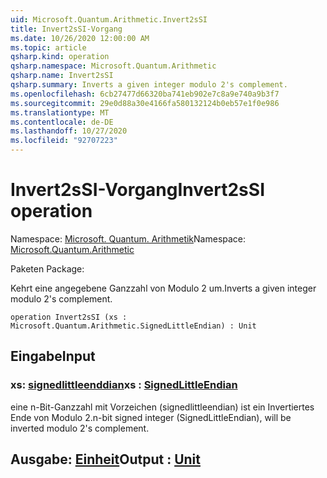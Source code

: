 ```yaml
---
uid: Microsoft.Quantum.Arithmetic.Invert2sSI
title: Invert2sSI-Vorgang
ms.date: 10/26/2020 12:00:00 AM
ms.topic: article
qsharp.kind: operation
qsharp.namespace: Microsoft.Quantum.Arithmetic
qsharp.name: Invert2sSI
qsharp.summary: Inverts a given integer modulo 2's complement.
ms.openlocfilehash: 6cb27477d66320ba741eb902e7c8a9e740a9b3f7
ms.sourcegitcommit: 29e0d88a30e4166fa580132124b0eb57e1f0e986
ms.translationtype: MT
ms.contentlocale: de-DE
ms.lasthandoff: 10/27/2020
ms.locfileid: "92707223"
---
```

# <a name="invert2ssi-operation"></a><span data-ttu-id="8b5b7-102">Invert2sSI-Vorgang</span><span class="sxs-lookup"><span data-stu-id="8b5b7-102">Invert2sSI operation</span></span>

<span data-ttu-id="8b5b7-103">Namespace: [Microsoft. Quantum. Arithmetik](xref:Microsoft.Quantum.Arithmetic)</span><span class="sxs-lookup"><span data-stu-id="8b5b7-103">Namespace: [Microsoft.Quantum.Arithmetic](xref:Microsoft.Quantum.Arithmetic)</span></span>

<span data-ttu-id="8b5b7-104">Paketen [](https://nuget.org/packages/)</span><span class="sxs-lookup"><span data-stu-id="8b5b7-104">Package: [](https://nuget.org/packages/)</span></span>


<span data-ttu-id="8b5b7-105">Kehrt eine angegebene Ganzzahl von Modulo 2 um.</span><span class="sxs-lookup"><span data-stu-id="8b5b7-105">Inverts a given integer modulo 2's complement.</span></span>

```qsharp
operation Invert2sSI (xs : Microsoft.Quantum.Arithmetic.SignedLittleEndian) : Unit
```


## <a name="input"></a><span data-ttu-id="8b5b7-106">Eingabe</span><span class="sxs-lookup"><span data-stu-id="8b5b7-106">Input</span></span>

### <a name="xs--signedlittleendian"></a><span data-ttu-id="8b5b7-107">xs: [signedlittleenddian](xref:Microsoft.Quantum.Arithmetic.SignedLittleEndian)</span><span class="sxs-lookup"><span data-stu-id="8b5b7-107">xs : [SignedLittleEndian](xref:Microsoft.Quantum.Arithmetic.SignedLittleEndian)</span></span>

<span data-ttu-id="8b5b7-108">eine n-Bit-Ganzzahl mit Vorzeichen (signedlittleendian) ist ein Invertiertes Ende von Modulo 2.</span><span class="sxs-lookup"><span data-stu-id="8b5b7-108">n-bit signed integer (SignedLittleEndian), will be inverted modulo 2's complement.</span></span>



## <a name="output--unit"></a><span data-ttu-id="8b5b7-109">Ausgabe: [Einheit](xref:microsoft.quantum.lang-ref.unit)</span><span class="sxs-lookup"><span data-stu-id="8b5b7-109">Output : [Unit](xref:microsoft.quantum.lang-ref.unit)</span></span>


